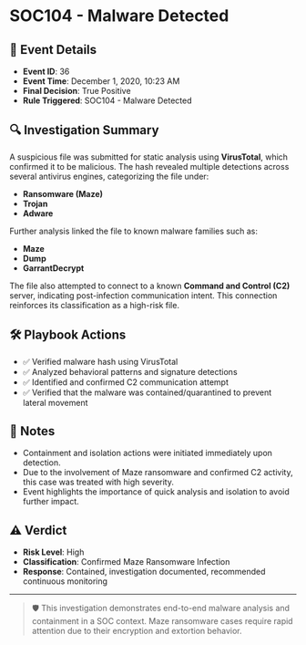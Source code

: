 # SOC104 - Malware Detected

## 📅 Event Details
- **Event ID**: 36  
- **Event Time**: December 1, 2020, 10:23 AM  
- **Final Decision**: True Positive  
- **Rule Triggered**: SOC104 - Malware Detected  

## 🔍 Investigation Summary
A suspicious file was submitted for static analysis using **VirusTotal**, which confirmed it to be malicious. The hash revealed multiple detections across several antivirus engines, categorizing the file under:

- **Ransomware (Maze)**
- **Trojan**
- **Adware**

Further analysis linked the file to known malware families such as:
- **Maze**
- **Dump**
- **GarrantDecrypt**

The file also attempted to connect to a known **Command and Control (C2)** server, indicating post-infection communication intent. This connection reinforces its classification as a high-risk file.

## 🛠 Playbook Actions
- ✅ Verified malware hash using VirusTotal  
- ✅ Analyzed behavioral patterns and signature detections  
- ✅ Identified and confirmed C2 communication attempt  
- ✅ Verified that the malware was contained/quarantined to prevent lateral movement  

## 🧠 Notes
- Containment and isolation actions were initiated immediately upon detection.
- Due to the involvement of Maze ransomware and confirmed C2 activity, this case was treated with high severity.
- Event highlights the importance of quick analysis and isolation to avoid further impact.

## ⚠️ Verdict
- **Risk Level**: High  
- **Classification**: Confirmed Maze Ransomware Infection  
- **Response**: Contained, investigation documented, recommended continuous monitoring

---

> 🛡️ This investigation demonstrates end-to-end malware analysis and containment in a SOC context. Maze ransomware cases require rapid attention due to their encryption and extortion behavior.